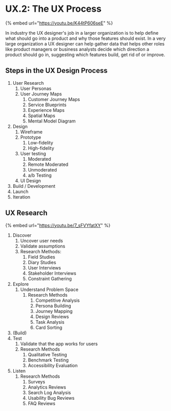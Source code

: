 # UX.2: The UX Process

{% embed url="https://youtu.be/K44tP606seE" %}

In industry the UX designer's job in a larger organization is to help define what should go into a product and why those features should exist. In a very large organization a UX designer can help gather data that helps other roles like product managers or business analysts decide which direction a product should go in, suggesting which features build, get rid of or improve.

## Steps in the UX Design Process

1. User Research
   1. User Personas
   2. User Journey Maps
      1. Customer Journey Maps
      2. Service Blueprints
      3. Experience Maps
      4. Spatial Maps
      5. Mental Model Diagram
2. Design
   1. Wireframe
   2. Prototype
      1. Low-fidelity
      2. High-fidelity
   3. User testing
      1. Moderated
      2. Remote Moderated
      3. Unmoderated
      4. a/b Testing
   4. UI Design
3. Build / Development
4. Launch
5. Iteration

## UX Research

{% embed url="https://youtu.be/7_sFVYfatXY" %}

1. Discover
   1. Uncover user needs
   2. Validate assumptions
   3. Research Methods:
      1. Field Studies
      2. Diary Studies
      3. User Interviews
      4. Stakeholder Interviews
      5. Constraint Gathering
2. Explore
   1. Understand Problem Space
      1. Research Methods
         1. Competitive Analysis
         2. Persona Building
         3. Journey Mapping
         4. Design Reviews
         5. Task Analysis
         6. Card Sorting
3. (Build)
4. Test
   1. Validate that the app works for users
   2. Research Methods
      1. Qualitative Testing
      2. Benchmark Testing
      3. Accessibility Evaluation
5. Listen
   1. Research Methods
      1. Surveys
      2. Analytics Reviews
      3. Search Log Analysis
      4. Usability Bug Reviews
      5. FAQ Reviews
